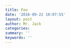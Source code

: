```yaml
---
title: Foo
date: '2016-09-22 10:07:55'
layout: post
author: Mr. Jack
categories: 
summary: ''
keywords: ''
---
```

